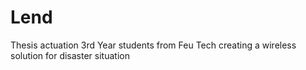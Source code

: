 # Lend
Thesis actuation
3rd Year students from Feu Tech creating a wireless solution for
disaster situation